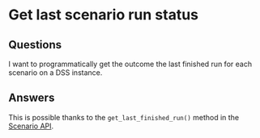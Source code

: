 # Get last scenario run status

## Questions

I want to programmatically get the outcome the last finished run for each scenario on a DSS instance.

## Answers

This is possible thanks to the `get_last_finished_run()` method in the [Scenario API](https://doc.dataiku.com/dss/latest/python-api/scenarios.html).

